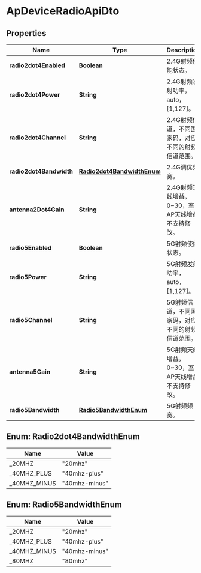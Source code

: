 
# ApDeviceRadioApiDto

## Properties
Name | Type | Description | Notes
------------ | ------------- | ------------- | -------------
**radio2dot4Enabled** | **Boolean** | 2.4G射频使能状态。 | 
**radio2dot4Power** | **String** | 2.4G射频发射功率，auto，[1,127]。 | 
**radio2dot4Channel** | **String** | 2.4G射频信道，不同国家码，对应不同的射频信道范围。 | 
**radio2dot4Bandwidth** | [**Radio2dot4BandwidthEnum**](#Radio2dot4BandwidthEnum) | 2.4G调优频宽。 | 
**antenna2Dot4Gain** | **String** | 2.4G射频天线增益，0~30，室内AP天线增益不支持修改。 | 
**radio5Enabled** | **Boolean** | 5G射频使能状态。 | 
**radio5Power** | **String** | 5G射频发射功率，auto，[1,127]。 | 
**radio5Channel** | **String** | 5G射频信道，不同国家码，对应不同的射频信道范围。 | 
**antenna5Gain** | **String** | 5G射频天线增益，0~30，室内AP天线增益不支持修改。 | 
**radio5Bandwidth** | [**Radio5BandwidthEnum**](#Radio5BandwidthEnum) | 5G射频频宽。 | 


<a name="Radio2dot4BandwidthEnum"></a>
## Enum: Radio2dot4BandwidthEnum
Name | Value
---- | -----
_20MHZ | &quot;20mhz&quot;
_40MHZ_PLUS | &quot;40mhz-plus&quot;
_40MHZ_MINUS | &quot;40mhz-minus&quot;


<a name="Radio5BandwidthEnum"></a>
## Enum: Radio5BandwidthEnum
Name | Value
---- | -----
_20MHZ | &quot;20mhz&quot;
_40MHZ_PLUS | &quot;40mhz-plus&quot;
_40MHZ_MINUS | &quot;40mhz-minus&quot;
_80MHZ | &quot;80mhz&quot;




